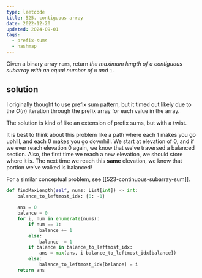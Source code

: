 ```yaml
---
type: leetcode
title: 525. contiguous array
date: 2022-12-20
updated: 2024-09-01
tags:
  - prefix-sums
  - hashmap
---
```


Given a binary array `nums`, return _the maximum length of a contiguous subarray with an equal number of_ `0` _and_ `1`.

## solution

I originally thought to use prefix sum pattern, but it timed out likely due to the $O(n)$ iteration through the prefix array for each value in the array.

The solution is kind of like an extension of prefix sums, but with a twist.

It is best to think about this problem like a path where each 1 makes you go uphill, and each 0 makes you go downhill. We start at elevation of 0, and if we ever reach elevation 0 again, we know that we’ve traversed a balanced section. Also, the first time we reach a new elevation, we should store where it is. The next time we reach this **same** elevation, we know that portion we’ve walked is balanced!

For a similar conceptual problem, see [[523-continuous-subarray-sum]].

```python
def findMaxLength(self, nums: List[int]) -> int:
	balance_to_leftmost_idx: {0: -1}
	  
	ans = 0
	balance = 0
	for i, num in enumerate(nums):
		if num == 1:
			balance += 1
		else:
			balance -= 1
		if balance in balance_to_leftmost_idx:
			ans = max(ans, i-balance_to_leftmost_idx[balance])
		else:
			balance_to_leftmost_idx[balance] = i
	return ans
```
